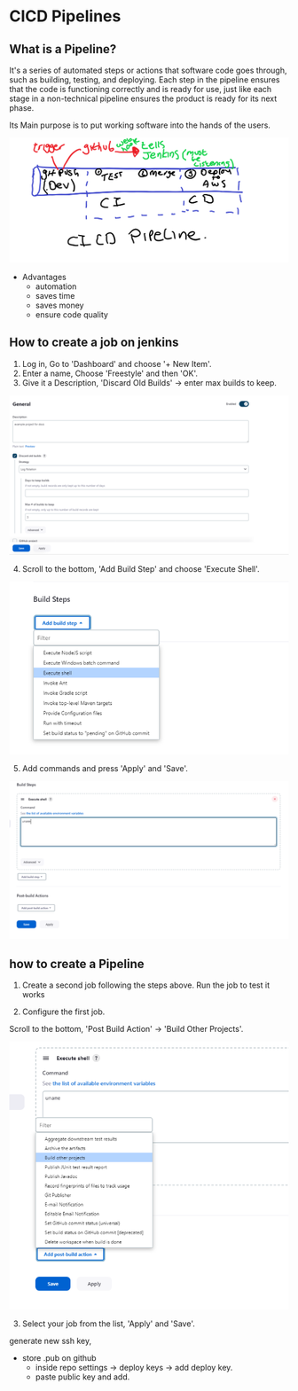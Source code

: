 # CICD Pipelines

## What is a Pipeline?

 It's a series of automated steps or actions that software code goes through, such as building, testing, and deploying. Each step in the pipeline ensures that the code is functioning correctly and is ready for use, just like each stage in a non-technical pipeline ensures the product is ready for its next phase.
 
 Its Main purpose is to put working software into the hands of the users.

![pipeline](../Screenshots/pipeline.png)


- Advantages 
  - automation
  - saves time
  - saves money
  - ensure code quality

## How to create a job on jenkins

1. Log in, Go to 'Dashboard' and choose '+ New Item'.
2. Enter a name, Choose 'Freestyle' and then 'OK'.
3. Give it a Description, 'Discard Old Builds' -> enter max builds to keep.

![Configure](<../Screenshots/Jenkins/Screenshot 2024-01-09 155742.png>)


4. Scroll to the bottom, 'Add Build Step' and choose 'Execute Shell'.

![Build Step](<../Screenshots/Jenkins/Screenshot 2024-01-09 155814.png>)

5. Add commands and press 'Apply' and 'Save'.
  
![Add Code](<../Screenshots/Jenkins/Screenshot 2024-01-09 160042.png>)


## how to create a Pipeline
1. Create a second job following the steps above. Run the job to test it works

2. Configure the first job.

Scroll to the bottom, 'Post Build Action' -> 'Build Other Projects'.

![Alt text](<../Screenshots/Jenkins/Screenshot 2024-01-09 161720.png>)

3. Select your job from the list, 'Apply' and 'Save'.






generate new ssh key,
- store .pub on github
  - inside repo settings -> deploy keys -> add deploy key.
  - paste public key and add.